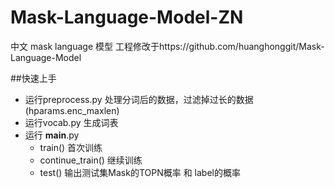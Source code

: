 # Mask-Language-Model-ZN
中文 mask language 模型
工程修改于https://github.com/huanghonggit/Mask-Language-Model

##快速上手

* 运行preprocess.py 处理分词后的数据，过滤掉过长的数据(hparams.enc_maxlen)
* 运行vocab.py 生成词表
* 运行 __main__.py
    * train() 首次训练
    * continue_train() 继续训练
    * test() 输出测试集Mask的TOPN概率 和 label的概率